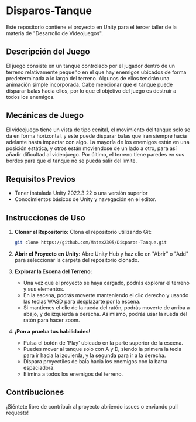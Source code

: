   # Disparos-Tanque

Este repositorio contiene el proyecto en Unity para el tercer taller de la materia de "Desarrollo de Videojuegos".

## Descripción del Juego
El juego consiste en un tanque controlado por el jugador dentro de un terreno relativamente pequeño en el que hay enemigos ubicados de forma predeterminada a lo largo del terreno. 
Algunos de ellos tendrán una animación simple incorporada. Cabe mencionar que el tanque puede disparar balas hacia ellos, por lo que el objetivo del juego es destruir a todos los enemigos.

## Mecánicas de Juego
El videojuego tiene un vista de tipo cenital, el movimiento del tanque solo se da en forma horizontal, y este puede disparar balas que irán siempre hacia adelante hasta impactar con algo. La mayoría de los enemigos están en una posición estática, 
y otros están moviendose de un lado a otro, para así añadir dificultad al videojuego. Por último, el terreno tiene paredes en sus bordes para que el tanque no se pueda salir del límite.

## Requisitos Previos

- Tener instalada Unity 2022.3.22 o una versión superior 
- Conocimientos básicos de Unity y navegación en el editor.

## Instrucciones de Uso

1. **Clonar el Repositorio:** Clona el repositorio utilizando Git:

    ```bash
    git clone https://github.com/Matex2395/Disparos-Tanque.git
    ```

2. **Abrir el Proyecto en Unity:** Abre Unity Hub y haz clic en "Abrir" o "Add" para seleccionar la carpeta del repositorio clonado.

3. **Explorar la Escena del Terreno:**

    - Una vez que el proyecto se haya cargado, podrás explorar el terreno y sus elementos.
    - En la escena, podrás moverte manteniendo el clic derecho y usando las teclas WASD para desplazarte por la escena.
    - Si mantienes el clic de la rueda del ratón, podrás moverte de arriba a abajo, y de izquierda a derecha. Asimismo, podrás usar la rueda del ratón para hacer zoom.

4. **¡Pon a prueba tus habilidades!**

   - Pulsa el botón de 'Play' ubicado en la parte superior de la escena.
   - Puedes mover al tanque solo con A y D, siendo la primera la tecla para ir hacia la izquierda, y la segunda para ir a la derecha.
   - Dispara proyectiles de bala hacia los enemigos con la barra espaciadora.
   - Elimina a todos los enemigos del terreno.

## Contribuciones

¡Siéntete libre de contribuir al proyecto abriendo issues o enviando pull requests!
